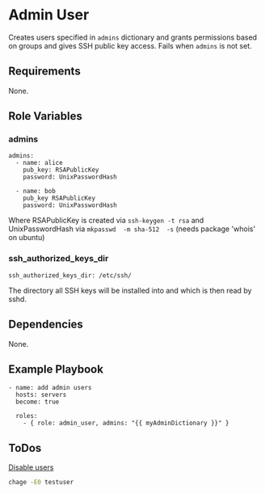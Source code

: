 # Admin User

Creates users specified in `admins` dictionary and grants permissions based on groups and gives SSH public key access.
Fails when `admins` is not set.

## Requirements

None.

## Role Variables

### admins
```
admins:
  - name: alice
    pub_key: RSAPublicKey
    password: UnixPasswordHash

  - name: bob
    pub_key RSAPublicKey
    password: UnixPasswordHash
```
Where RSAPublicKey is created via ```ssh-keygen -t rsa```
and UnixPasswordHash via ```mkpasswd  -m sha-512  -s``` (needs package 'whois' on ubuntu)

### ssh_authorized_keys_dir
```
ssh_authorized_keys_dir: /etc/ssh/
```
The directory all SSH keys will be installed into and which is then read by sshd.

## Dependencies

None.

## Example Playbook

```
- name: add admin users
  hosts: servers
  become: true

  roles:
    - { role: admin_user, admins: "{{ myAdminDictionary }}" }
```

## ToDos

[Disable users](https://www.thegeekdiary.com/unix-linux-how-to-lock-or-disable-an-user-account/)

```sh
chage -E0 testuser
```

